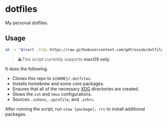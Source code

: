# dotfiles

My personal dotfiles.

## Usage

```sh
sh -c "$(curl -fsSL https://raw.githubusercontent.com/gdtroszak/dotfiles/main/bootstrap.sh)"
```

> ⚠️This script currently supports **macOS only**.

It does the following.

- Clones this repo to `${HOME}/.dotfiles`.
- Installs homebrew and some core packages.
- Ensures that all of the necessary
  [XDG](https://specifications.freedesktop.org/basedir-spec/latest/) directories
  are created.
- Stows the `zsh` and `tmux` configurations.
- Sources `.zshenv`, `.zprofile`, and `.zshrc`.

After running the script, run `stow [package]; rrc` to install additional
packages.
